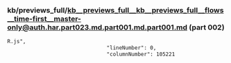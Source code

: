 ### kb/previews_full/kb__previews_full__kb__previews_full__flows__time-first__master-only@auth.har.part023.md.part001.md.part001.md (part 002)

```md
R.js",
                                "lineNumber": 0,
                                "columnNumber": 105221
         
```

```

